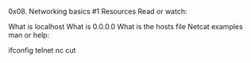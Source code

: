 0x08. Networking basics #1
Resources
Read or watch:

What is localhost
What is 0.0.0.0
What is the hosts file
Netcat examples
man or help:

ifconfig
telnet
nc
cut
